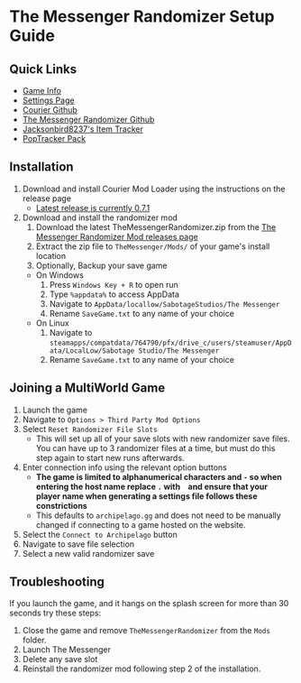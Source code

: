 # The Messenger Randomizer Setup Guide

## Quick Links
- [Game Info](../../../../games/The%20Messenger/info/en)
- [Settings Page](../../../../games/The%20Messenger/player-settings)
- [Courier Github](https://github.com/Brokemia/Courier)
- [The Messenger Randomizer Github](https://github.com/minous27/TheMessengerRandomizerMod)
- [Jacksonbird8237's Item Tracker](https://github.com/Jacksonbird8237/TheMessengerItemTracker)
- [PopTracker Pack](https://github.com/alwaysintreble/TheMessengerTrackPack)

## Installation

1. Download and install Courier Mod Loader using the instructions on the release page
   * [Latest release is currently 0.7.1](https://github.com/Brokemia/Courier/releases)
2. Download and install the randomizer mod
   1. Download the latest TheMessengerRandomizer.zip from the [The Messenger Randomizer Mod releases page](https://github.com/minous27/TheMessengerRandomizerMod/releases)
   2. Extract the zip file to `TheMessenger/Mods/` of your game's install location
   3. Optionally, Backup your save game
     * On Windows
       1. Press `Windows Key + R` to open run
       2. Type `%appdata%` to access AppData
       3. Navigate to `AppData/locallow/SabotageStudios/The Messenger`
       4. Rename `SaveGame.txt` to any name of your choice
     * On Linux
       1. Navigate to `steamapps/compatdata/764790/pfx/drive_c/users/steamuser/AppData/LocalLow/Sabotage Studio/The Messenger`
       2. Rename `SaveGame.txt` to any name of your choice

## Joining a MultiWorld Game

1. Launch the game
2. Navigate to `Options > Third Party Mod Options`
3. Select `Reset Randomizer File Slots`
   * This will set up all of your save slots with new randomizer save files. You can have up to 3 randomizer files at a
     time, but must do this step again to start new runs afterwards.
4. Enter connection info using the relevant option buttons
   * **The game is limited to alphanumerical characters and `-` so when entering the host name replace `.` with ` ` and
     ensure that your player name when generating a settings file follows these constrictions**
   * This defaults to `archipelago.gg` and does not need to be manually changed if connecting to a game hosted on the
     website.
5. Select the `Connect to Archipelago` button
6. Navigate to save file selection
7. Select a new valid randomizer save

## Troubleshooting

If you launch the game, and it hangs on the splash screen for more than 30 seconds try these steps:
1. Close the game and remove `TheMessengerRandomizer` from the `Mods` folder.
2. Launch The Messenger
3. Delete any save slot
4. Reinstall the randomizer mod following step 2 of the installation.